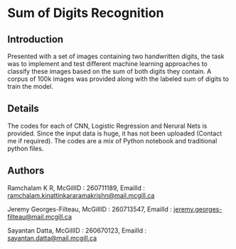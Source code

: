 # Sum of Digits Recognition

## Introduction

Presented with a set of images containing two handwritten digits, the task was to implement and test different machine learning approaches to classify these images based on the sum of both digits they contain. A corpus of 100k images was provided along with the labeled sum of digits to train the model.

## Details

The codes for each of CNN, Logistic Regression and Nerural Nets is provided. Since the input data is huge, it has not been uploaded (Contact me if required). The codes are a mix of Python notebook and traditional python files.

## Authors

Ramchalam K R, McGillID : 260711189, EmailId : ramchalam.kinattinkararamakrishn@mail.mcgill.ca

Jeremy Georges-Filteau, McGillID : 260713547, EmailId : jeremy.georges-filteau@mail.mcgill.ca

Sayantan Datta, McGillID : 260670123, EmailId : sayantan.datta@mail.mcgill.ca


